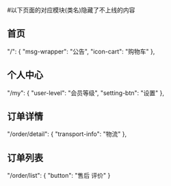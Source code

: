 #以下页面的对应模块(类名)隐藏了不上线的内容
## 首页
"/": {
    "msg-wrapper": "公告",
    "icon-cart": "购物车"
},
## 个人中心
"/my": {
    "user-level": "会员等级",
    "setting-btn": "设置"
},
##  订单详情
"/order/detail": {
    "transport-info": "物流"
},
## 订单列表
"/order/list": {
    "button": "售后 评价"
}